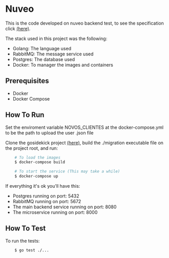 # Nuveo

This is the code developed on nuveo backend test, to see the specification click [(here)](/API-N2.pdf).

The stack used in this project was the following:

- Golang: The language used
- RabbitMQ: The message service used
- Postgres: The database used
- Docker: To manager the images and containers

## Prerequisites

-   Docker
-   Docker Compose
## How To Run

Set the enviroment variable NOVOS_CLIENTES at the docker-compose.yml to be the path to upload the user .json file

Clone the gosidekick project [(here)](https://github.com/gosidekick/migration), build the ./migration executable file on the project root, and run:

``` bash
    # To load the images
    $ docker-compose build

    # To start the service (This may take a while)
    $ docker-compose up
```

If everything it's ok you'll have this:

- Postgres running on port: 5432
- RabbitMQ running on port: 5672
- The main backend service running on port: 8080
- The microservice running on port: 8000

## How To Test

To run the tests:

``` bash
    $ go test ./...
```
